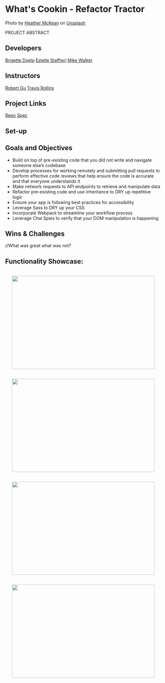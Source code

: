 
# What's Cookin - Refactor Tractor

[]()




<span>Photo by <a href="https://unsplash.com/@hjmckean?utm_source=unsplash&amp;utm_medium=referral&amp;utm_content=creditCopyText">Heather McKean</a> on <a href="https://unsplash.com/s/photos/pantry?utm_source=unsplash&amp;utm_medium=referral&amp;utm_content=creditCopyText">Unsplash</a></span>

PROJECT ABSTRACT

## Developers
[Brigette Doelp](https://github.com/BrigetteDoelp)
[Estelle Staffieri](https://github.com/Estaffieri)
[Mike Walker](https://github.com/MichaelEWalker87)

## Instructors
[Robert Gu](https://github.com/BobGu)
[Travis Rollins](https://github.com/kalikoze)

## Project Links
[Repo](https://github.com/Estaffieri/whats-cookin)
[Spec](https://frontend.turing.io/projects/module-2/refactor-tractor-wc.html)

## Set-up


## Goals and Objectives
- Build on top of pre-existing code that you did not write and navigate someone else’s codebase
- Develop processes for working remotely and submitting pull requests to perform effective code reviews that help ensure the code is accurate and that everyone understands it
- Make network requests to API endpoints to retrieve and manipulate data
- Refactor pre-existing code and use inheritance to DRY up repetitive logic
- Ensure your app is following best practices for accessibility
- Leverage Sass to DRY up your CSS
- Incorporate Webpack to streamline your workflow process
- Leverage Chai Spies to verify that your DOM manipulation is happening

## Wins & Challenges
//What was great what was not?


## Functionality Showcase:

<p align="center"></br>
  <img width="460" height="300" src="" alt="">
</p>

<p align="center"></br>
  <img width="460" height="300" src="" alt="">
</p>

<p align="center"></br>
  <img width="460" height="300" src="" alt="">
</p>

<p align="center"></br>
  <img width="460" height="300" src="" alt="">
</p>
